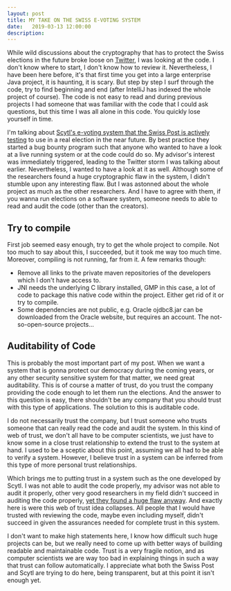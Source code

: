 ```yaml
---
layout: post
title: MY TAKE ON THE SWISS E-VOTING SYSTEM
date:   2019-03-13 12:00:00
description: 
---
```


While wild discussions about the cryptography that has to protect the Swiss elections in the future broke loose on [Twitter](https://twitter.com/SarahJamieLewis/status/1101253491299766272), I was looking at the code. I don't know where to start, I don't know how to review it. Nevertheless, I have been here before, it's that first time you get into a large enterprise Java project, it is haunting, it is scary. But step by step I surf through the code, try to find beginning and end (after IntelliJ has indexed the whole project of course). The code is not easy to read and during previous projects I had someone that was familiar with the code that I could ask questions, but this time I was all alone in this code. You quickly lose yourself in time. 

I'm talking about [Scytl's e-voting system that the Swiss Post is actively testing](https://www.onlinevote-pit.ch/) to use in a real election in the near future. By best practice they started a bug bounty program such that anyone who wanted to have a look at a live running system or at the code could do so. My advisor's interest was immediately triggered, leading to the Twitter storm I was talking about earlier. Nevertheless, I wanted to have a look at it as well. Although some of the researchers found a huge cryptographic flaw in the system, I didn't stumble upon any interesting flaw. But I was astonned about the whole project as much as the other researchers. And I have to agree with them, if you wanna run elections on a software system, someone needs to able to read and audit the code (other than the creators).

## Try to compile

First job seemed easy enough, try to get the whole project to compile. Not too much to say about this, I succeeded, but it took me way too much time. Moreover, compiling is not running, far from it. A few remarks though:
- Remove all links to the private maven repositories of the developers which I don't have access to.
- JNI needs the underlying C library installed, GMP in this case, a lot of code to package this native code within the project. Either get rid of it or try to compile.
- Some dependencies are not public, e.g. Oracle ojdbc8.jar can be downloaded from the Oracle website, but requires an account. The not-so-open-source projects...

## Auditability of Code

This is probably the most important part of my post. When we want a system that is gonna protect our democracy during the coming years, or any other security sensitive system for that matter, we need great auditability. This is of course a matter of trust, do you trust the company providing the code enough to let them run the elections. And the answer to this question is easy, there shouldn't be any company that you should trust with this type of applications. The solution to this is auditable code.

I do not necessarily trust the company, but I trust someone who trusts someone that can really read the code and audit the system. In this kind of web of trust, we don't all have to be computer scientists, we just have to know some in a close trust relationship to extend the trust to the system at hand. I used to be a sceptic about this point, assuming we all had to be able to verify a system. However, I believe trust in a system can be inferred from this type of more personal trust relationships.

Which brings me to putting trust in a system such as the one developed by Scytl. I was not able to audit the code properly, my advisor was not able to audit it properly, other very good researchers in my field didn't succeed in auditing the code properly, [yet they found a huge flaw anyway](https://motherboard.vice.com/en_us/article/zmakk3/researchers-find-critical-backdoor-in-swiss-online-voting-system). And exactly here is were this web of trust idea collapses. All people that I would have trusted with reviewing the code, maybe even including myself, didn't succeed in given the assurances needed for complete trust in this system. 

I don't want to make high statements here, I know how difficult such huge projects can be, but we really need to come up with better ways of building readable and maintainable code. Trust is a very fragile notion, and as computer scientists we are way too bad in explaining things in such a way that trust can follow automatically. I appreciate what both the Swiss Post and Scytl are trying to do here, being transparent, but at this point it isn't enough yet. 